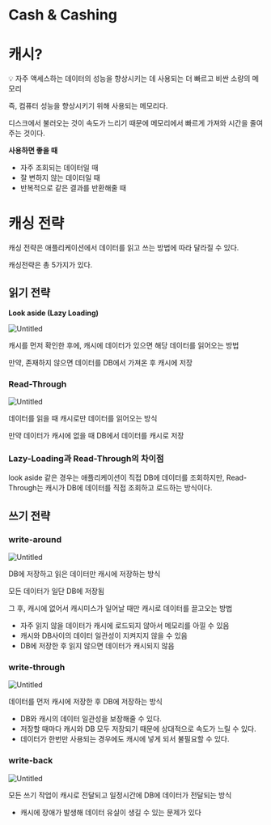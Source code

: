 # Cash & Cashing

# 캐시?

<aside> 💡 자주 액세스하는 데이터의 성능을 향상시키는 데 사용되는 더 빠르고 비싼 소량의 메모리

</aside>

즉, 컴퓨터 성능을 향상시키기 위해 사용되는 메모리다.

디스크에서 불러오는 것이 속도가 느리기 때문에 메모리에서 빠르게 가져와 시간을 줄여주는 것이다.

**사용하면 좋을 때**

- 자주 조회되는 데이터일 때
- 잘 변하지 않는 데이터일 때
- 반복적으로 같은 결과를 반환해줄 때

# 캐싱 전략

캐싱 전략은 애플리케이션에서 데이터를 읽고 쓰는 방법에 따라 달라질 수 있다.

캐싱전략은 총 5가지가 있다.

## 읽기 전략

**Look aside (Lazy Loading)**

![Untitled](https://s3-us-west-2.amazonaws.com/secure.notion-static.com/d6345dbf-39d2-4e90-b7fd-358d249b80af/Untitled.png)

캐시를 먼저 확인한 후에, 캐시에 데이터가 있으면 해당 데이터를 읽어오는 방법

만약, 존재하지 않으면 데이터를 DB에서 가져온 후 캐시에 저장

### Read-Through

![Untitled](https://s3-us-west-2.amazonaws.com/secure.notion-static.com/ff009ddf-c50b-43bc-a349-02a2d9e2cf19/Untitled.png)

데이터를 읽을 때 캐시로만 데이터를 읽어오는 방식

만약 데이터가 캐시에 없을 때 DB에서 데이터를 캐시로 저장

### Lazy-Loading과 Read-Through의 차이점

look aside 같은 경우는 애플리케이션이 직접 DB에 데이터를 조회하지만, Read-Through는 캐시가 DB에 데이터를 직접 조회하고 로드하는 방식이다.

## 쓰기 전략

### write-around

![Untitled](https://s3-us-west-2.amazonaws.com/secure.notion-static.com/18f73f56-6036-4304-924b-326ef6ee7138/Untitled.png)

DB에 저장하고 읽은 데이터만 캐시에 저장하는 방식

모든 데이터가 일단 DB에 저장됨

그 후, 캐시에 없어서 캐시미스가 일어날 때만 캐시로 데이터를 끌고오는 방법

- 자주 읽지 않을 데이터가 캐시에 로드되지 않아서 메모리를 아낄 수 있음
- 캐시와 DB사이의 데이터 일관성이 지켜지지 않을 수 있음
- DB에 저장한 후 읽지 않으면 데이터가 캐시되지 않음

### write-through

![Untitled](https://s3-us-west-2.amazonaws.com/secure.notion-static.com/284ff73d-38d5-4220-bee8-77b1a0221f16/Untitled.png)

데이터를 먼저 캐시에 저장한 후 DB에 저장하는 방식

- DB와 캐시의 데이터 일관성을 보장해줄 수 있다.
- 저장할 때마다 캐시와 DB 모두 저장되기 때문에 상대적으로 속도가 느릴 수 있다.
- 데이터가 한번만 사용되는 경우에도 캐시에 넣게 되서 불필요할 수 있다.

### write-back

![Untitled](https://s3-us-west-2.amazonaws.com/secure.notion-static.com/0181d686-7e97-49d6-ab82-9482c3991c4f/Untitled.png)

모든 쓰기 작업이 캐시로 전달되고 일정시간에 DB에 데이터가 전달되는 방식

- 캐시에 장애가 발생해 데이터 유실이 생길 수 있는 문제가 있다